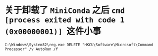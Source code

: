 # 关于卸载了 `MiniConda` 之后 `cmd` `[process exited with code 1 (0x00000001)]`  这件小事

```shell
C:\Windows\System32\reg.exe DELETE "HKCU\Software\Microsoft\Command Processor" /v AutoRun /f
```
